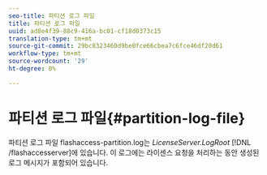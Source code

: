 ```yaml
---
seo-title: 파티션 로그 파일
title: 파티션 로그 파일
uuid: ad8e4f39-88c9-416a-bc01-cf18d0373c15
translation-type: tm+mt
source-git-commit: 29bc8323460d9be0fce66cbea7c6fce46df20d61
workflow-type: tm+mt
source-wordcount: '29'
ht-degree: 0%

---
```



# 파티션 로그 파일{#partition-log-file}

파티션 로그 파일 flashaccess-partition.log는 *LicenseServer.LogRoot* [!DNL /flashaccesserver]에 있습니다. 이 로그에는 라이센스 요청을 처리하는 동안 생성된 로그 메시지가 포함되어 있습니다.
